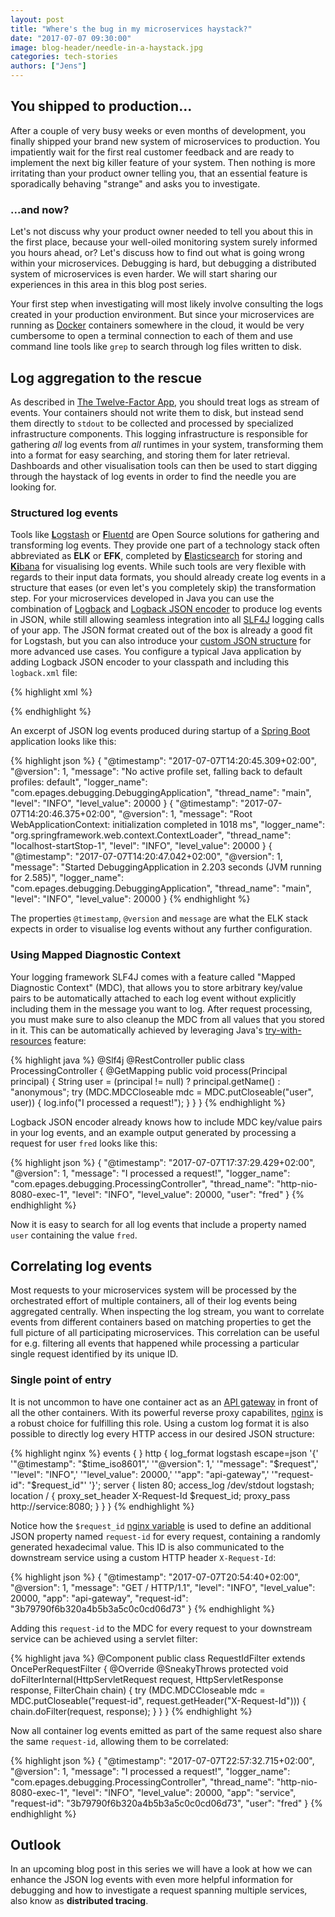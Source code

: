 ```yaml
---
layout: post
title: "Where's the bug in my microservices haystack?"
date: "2017-07-07 09:30:00"
image: blog-header/needle-in-a-haystack.jpg
categories: tech-stories
authors: ["Jens"]
---
```


## You shipped to production...

After a couple of very busy weeks or even months of development, you finally shipped your brand new system of microservices to production.
You impatiently wait for the first real customer feedback and are ready to implement the next big killer feature of your system.
Then nothing is more irritating than your product owner telling you, that an essential feature is sporadically behaving "strange" and asks you to investigate.

### ...and now?

Let's not discuss why your product owner needed to tell you about this in the first place, because your well-oiled monitoring system surely informed you hours ahead, or?
Let's discuss how to find out what is going wrong within your microservices.
Debugging is hard, but debugging a distributed system of microservices is even harder.
We will start sharing our experiences in this area in this blog post series.

Your first step when investigating will most likely involve consulting the logs created in your production environment.
But since your microservices are running as [Docker][docker] containers somewhere in the cloud, it would be very cumbersome to open a terminal connection to each of them and use command line tools like `grep` to search through log files written to disk.

## Log aggregation to the rescue

As described in [The Twelve-Factor App][12factor], you should treat logs as stream of events.
Your containers should not write them to disk, but instead send them directly to `stdout` to be collected and processed by specialized infrastructure components.
This logging infrastructure is responsible for gathering _all_ log events from _all_ runtimes in your system, transforming them into a format for easy searching, and storing them for later retrieval.
Dashboards and other visualisation tools can then be used to start digging through the haystack of log events in order to find the needle you are looking for.

### Structured log events

Tools like [**L**ogstash][logstash] or [**F**luentd][fluentd] are Open Source solutions for gathering and transforming log events. They provide one part of a technology stack often abbreviated as **ELK** or **EFK**, completed by [**E**lasticsearch][elasticsearch] for storing and [**Ki**bana][kibana] for visualising log events.
While such tools are very flexible with regards to their input data formats, you should already create log events in a structure that eases (or even let's you completely skip) the transformation step.
For your microservices developed in Java you can use the combination of [Logback][logback] and [Logback JSON encoder][logstash-logback-encoder] to produce log events in JSON, while still allowing seamless integration into all [SLF4J][slf4j] logging calls of your app.
The JSON format created out of the box is already a good fit for Logstash, but you can also introduce your [custom JSON structure](https://github.com/logstash/logstash-logback-encoder#composite-encoderlayout) for more advanced use cases. 
You configure a typical Java application by adding Logback JSON encoder to your classpath and including this `logback.xml` file:

{% highlight xml %}
<?xml version="1.0" encoding="UTF-8"?>
<configuration>
    <appender name="STDOUT" class="ch.qos.logback.core.ConsoleAppender">
        <encoder class="net.logstash.logback.encoder.LogstashEncoder"/>
    </appender>
    <root level="INFO">
        <appender-ref ref="STDOUT"/>
    </root>
</configuration>
{% endhighlight %}

An excerpt of JSON log events produced during startup of a [Spring Boot][spring-boot] application looks like this:

{% highlight json %}
{
  "@timestamp": "2017-07-07T14:20:45.309+02:00",
  "@version": 1,
  "message": "No active profile set, falling back to default profiles: default",
  "logger_name": "com.epages.debugging.DebuggingApplication",
  "thread_name": "main",
  "level": "INFO",
  "level_value": 20000
} {
  "@timestamp": "2017-07-07T14:20:46.375+02:00",
  "@version": 1,
  "message": "Root WebApplicationContext: initialization completed in 1018 ms",
  "logger_name": "org.springframework.web.context.ContextLoader",
  "thread_name": "localhost-startStop-1",
  "level": "INFO",
  "level_value": 20000
} {
  "@timestamp": "2017-07-07T14:20:47.042+02:00",
  "@version": 1,
  "message": "Started DebuggingApplication in 2.203 seconds (JVM running for 2.585)",
  "logger_name": "com.epages.debugging.DebuggingApplication",
  "thread_name": "main",
  "level": "INFO",
  "level_value": 20000
}
{% endhighlight %}

The properties `@timestamp`, `@version` and `message` are what the ELK stack expects in order to visualise log events without any further configuration.

### Using Mapped Diagnostic Context

Your logging framework SLF4J comes with a feature called "Mapped Diagnostic Context" (MDC), that allows you to store arbitrary key/value pairs to be automatically attached to each log event without explicitly including them in the message you want to log.
After request processing, you must make sure to also cleanup the MDC from all values that you stored in it. This can be automatically achieved by leveraging Java's [try-with-resources][try-with-resources] feature:

{% highlight java %}
@Slf4j
@RestController
public class ProcessingController {
    @GetMapping
    public void process(Principal principal) {
        String user = (principal != null) ? principal.getName() : "anonymous";
        try (MDC.MDCCloseable mdc = MDC.putCloseable("user", user)) {
            log.info("I processed a request!");
        }
    }
}
{% endhighlight %}

Logback JSON encoder already knows how to include MDC key/value pairs in your log events, and an example output generated by processing a request for user `fred` looks like this:

{% highlight json %}
{
  "@timestamp": "2017-07-07T17:37:29.429+02:00",
  "@version": 1,
  "message": "I processed a request!",
  "logger_name": "com.epages.debugging.ProcessingController",
  "thread_name": "http-nio-8080-exec-1",
  "level": "INFO",
  "level_value": 20000,
  "user": "fred"
}
{% endhighlight %}

Now it is easy to search for all log events that include a property named `user` containing the value `fred`.

## Correlating log events

Most requests to your microservices system will be processed by the orchestrated effort of multiple containers, all of their log events being aggregated centrally.
When inspecting the log stream, you want to correlate events from different containers based on matching properties to get the full picture of all participating microservices.
This correlation can be useful for e.g. filtering all events that happened while processing a particular single request identified by its unique ID.

### Single point of entry

It is not uncommon to have one container act as an [API gateway][api-gateway] in front of all the other containers.
With its powerful reverse proxy capabilites, [nginx][nginx] is a robust choice for fulfilling this role.
Using a custom log format it is also possible to directly log every HTTP access in our desired JSON structure:

{% highlight nginx %}
events {
}
http {
    log_format logstash escape=json
        '{'
            '"@timestamp": "$time_iso8601",'
            '"@version": 1,'
            '"message": "$request",'
            '"level": "INFO",'
            '"level_value": 20000,'
            '"app": "api-gateway",'
            '"request-id": "$request_id"'
        '}';
    server {
        listen 80;
        access_log /dev/stdout logstash;
        location / {
            proxy_set_header X-Request-Id $request_id;
            proxy_pass http://service:8080;
        }
    }
}
{% endhighlight %}

Notice how the `$request_id` [nginx variable](http://nginx.org/en/docs/http/ngx_http_core_module.html#var_request_id) is used to define an additional JSON property named `request-id` for every request, containing a randomly generated hexadecimal value.
This ID is also communicated to the downstream service using a custom HTTP header `X-Request-Id`:

{% highlight json %}
{
  "@timestamp": "2017-07-07T20:54:40+02:00",
  "@version": 1,
  "message": "GET / HTTP/1.1",
  "level": "INFO",
  "level_value": 20000,
  "app": "api-gateway",
  "request-id": "3b79790f6b320a4b5b3a5c0c0cd06d73"
}
{% endhighlight %}

Adding this `request-id` to the MDC for every request to your downstream service can be achieved using a servlet filter:

{% highlight java %}
@Component
public class RequestIdFilter extends OncePerRequestFilter {
    @Override
    @SneakyThrows
    protected void doFilterInternal(HttpServletRequest request, HttpServletResponse response, 
                                    FilterChain chain) {
        try (MDC.MDCCloseable mdc = MDC.putCloseable("request-id", request.getHeader("X-Request-Id"))) {
            chain.doFilter(request, response);
        }
    }
}
{% endhighlight %}

Now all container log events emitted as part of the same request also share the same `request-id`, allowing them to be correlated:

{% highlight json %}
{
  "@timestamp": "2017-07-07T22:57:32.715+02:00",
  "@version": 1,
  "message": "I processed a request!",
  "logger_name": "com.epages.debugging.ProcessingController",
  "thread_name": "http-nio-8080-exec-1",
  "level": "INFO",
  "level_value": 20000,
  "app": "service",
  "request-id": "3b79790f6b320a4b5b3a5c0c0cd06d73",
  "user": "fred"
}
{% endhighlight %}

## Outlook

In an upcoming blog post in this series we will have a look at how we can enhance the JSON log events with even more 
helpful information for debugging and how to investigate a request spanning multiple services, also know as **distributed tracing**.


[docker]:                   https://www.docker.com/         "Docker container platform"
[12factor]:                 https://12factor.net/logs       "The Twelve-Factor"
[logstash]:                 https://www.elastic.co/products/logstash    "Logstash data processing pipeline"
[fluentd]:                  http://www.fluentd.org/         "Fluentd data collector"
[elasticsearch]:            https://www.elastic.co/products/elasticsearch    "Elasticsearch search and analytics engine"
[kibana]:                   https://www.elastic.co/products/kibana    "Kibana"
[logback]:                  https://logback.qos.ch/         "Logback - The Generic, Reliable Fast & Flexible Logging Framework"
[logstash-logback-encoder]: https://github.com/logstash/logstash-logback-encoder    "Logback JSON encoder"
[slf4j]:                    https://www.slf4j.org/          "Simple Logging Facade for Java"
[spring-boot]:              https://projects.spring.io/spring-boot/ "Spring Boot"
[try-with-resources]:       https://docs.oracle.com/javase/tutorial/essential/exceptions/tryResourceClose.html          "The try-with-resources Statement"
[api-gateway]:              http://microservices.io/patterns/apigateway.html            "Pattern: API Gateway / Backend for Front-End"
[nginx]:                    https://nginx.org/en/       "nginx reverse proxy server"
